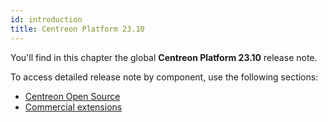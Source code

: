 ```yaml
---
id: introduction
title: Centreon Platform 23.10
---
```


You'll find in this chapter the global **Centreon Platform 23.10** release note.

To access detailed release note by component, use the following sections:

- [Centreon Open Source](centreon-os.md)
- [Commercial extensions](centreon-commercial-extensions.md)
